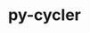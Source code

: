 ---
title: "py-cycler"
layout: cache
categories: [package, develop]
meta: {"compilers": ["none"], "num_specs": 109, "num_specs_by_stack": {"data-vis-sdk": 10, "e4s": 28, "e4s-neoverse-v2": 10, "e4s-oneapi": 12, "e4s-rocm-external": 10, "hep": 12, "ml-darwin-aarch64-mps": 9, "ml-linux-aarch64-cpu": 10, "ml-linux-aarch64-cuda": 10, "ml-linux-x86_64-cpu": 10, "ml-linux-x86_64-cuda": 10, "radiuss": 10, "root": 109}, "oss": ["sequoia", "ubuntu18.04", "ubuntu20.04", "ubuntu22.04", "ubuntu24.04"], "platforms": ["darwin", "linux"], "stacks": ["data-vis-sdk", "e4s", "e4s-neoverse-v2", "e4s-oneapi", "e4s-rocm-external", "hep", "ml-darwin-aarch64-mps", "ml-linux-aarch64-cpu", "ml-linux-aarch64-cuda", "ml-linux-x86_64-cpu", "ml-linux-x86_64-cuda", "radiuss", "root"], "targets": ["aarch64", "neoverse_v2", "x86_64_v3"], "versions": ["0.11.0"]}
spec_details: [{"compiler": "none", "hash": "2rsooeyl34slp4vhkzqkbmzhplzswcph", "os": "ubuntu24.04", "platform": "linux", "size": "-", "stacks": ["ml-linux-aarch64-cpu", "ml-linux-aarch64-cuda", "root"], "target": "aarch64", "variants": ["build_system=python_pip"], "versions": ["0.11.0"]}, {"compiler": "none", "hash": "2rxanbgy24b5hclmt4bcla7tmkkmuo5m", "os": "ubuntu24.04", "platform": "linux", "size": "-", "stacks": ["ml-linux-aarch64-cpu", "ml-linux-aarch64-cuda", "root"], "target": "aarch64", "variants": ["build_system=python_pip"], "versions": ["0.11.0"]}, {"compiler": "none", "hash": "2vvpkqkjdlam3d2tqxmocc3i25ekhmvu", "os": "ubuntu22.04", "platform": "linux", "size": "-", "stacks": ["hep", "root"], "target": "x86_64_v3", "variants": ["build_system=python_pip"], "versions": ["0.11.0"]}, {"compiler": "none", "hash": "3j4twtqs53m6yryftmygcfkazptfzzbi", "os": "ubuntu22.04", "platform": "linux", "size": "-", "stacks": ["e4s-neoverse-v2", "root"], "target": "neoverse_v2", "variants": ["build_system=python_pip"], "versions": ["0.11.0"]}, {"compiler": "none", "hash": "3zmyooai42i5ogcczrqvzaueg3pmdcuw", "os": "ubuntu22.04", "platform": "linux", "size": "-", "stacks": ["e4s", "root"], "target": "x86_64_v3", "variants": ["build_system=python_pip"], "versions": ["0.11.0"]}, {"compiler": "none", "hash": "4flaxpb6u4evd7vj7kjdqntbetsi7c7c", "os": "ubuntu22.04", "platform": "linux", "size": "-", "stacks": ["e4s-neoverse-v2", "root"], "target": "neoverse_v2", "variants": ["build_system=python_pip"], "versions": ["0.11.0"]}, {"compiler": "none", "hash": "4gze7ht7mjzkfimyiaxlmxa7e3b3ihsu", "os": "ubuntu22.04", "platform": "linux", "size": "-", "stacks": ["e4s-oneapi", "root"], "target": "x86_64_v3", "variants": ["build_system=python_pip"], "versions": ["0.11.0"]}, {"compiler": "none", "hash": "53tpoyaop753e2swhrpg3zgnkepedhkv", "os": "ubuntu22.04", "platform": "linux", "size": "-", "stacks": ["e4s-neoverse-v2", "root"], "target": "neoverse_v2", "variants": ["build_system=python_pip"], "versions": ["0.11.0"]}, {"compiler": "none", "hash": "5jupe6q2nbrrm5c6neigprmmkkeojwto", "os": "ubuntu22.04", "platform": "linux", "size": "-", "stacks": ["e4s-neoverse-v2", "root"], "target": "neoverse_v2", "variants": ["build_system=python_pip"], "versions": ["0.11.0"]}, {"compiler": "none", "hash": "5lcxybohc63qmjiwxfa6jbpklt5rrkcx", "os": "ubuntu20.04", "platform": "linux", "size": "-", "stacks": ["data-vis-sdk", "root"], "target": "x86_64_v3", "variants": ["build_system=python_pip"], "versions": ["0.11.0"]}, {"compiler": "none", "hash": "5ssyowvs4nad7i2fo46nh3mpjnlmjf2z", "os": "ubuntu24.04", "platform": "linux", "size": "-", "stacks": ["ml-linux-x86_64-cpu", "ml-linux-x86_64-cuda", "root"], "target": "x86_64_v3", "variants": ["build_system=python_pip"], "versions": ["0.11.0"]}, {"compiler": "none", "hash": "5zrd4dvoil7rgutgvft4oq3367csuefm", "os": "ubuntu20.04", "platform": "linux", "size": "-", "stacks": ["data-vis-sdk", "root"], "target": "x86_64_v3", "variants": ["build_system=python_pip"], "versions": ["0.11.0"]}, {"compiler": "none", "hash": "64hkjld6z57xtq45sm2nusdjckdh2cef", "os": "ubuntu18.04", "platform": "linux", "size": "-", "stacks": ["radiuss", "root"], "target": "x86_64_v3", "variants": ["build_system=python_pip"], "versions": ["0.11.0"]}, {"compiler": "none", "hash": "6d45rilnf242z3s6toowwcboyliklbfs", "os": "ubuntu20.04", "platform": "linux", "size": "-", "stacks": ["data-vis-sdk", "root"], "target": "x86_64_v3", "variants": ["build_system=python_pip"], "versions": ["0.11.0"]}, {"compiler": "none", "hash": "6sllbkc2xg3u3zbu2pbbgbys7ac66hff", "os": "ubuntu22.04", "platform": "linux", "size": "-", "stacks": ["e4s-oneapi", "root"], "target": "x86_64_v3", "variants": ["build_system=python_pip"], "versions": ["0.11.0"]}, {"compiler": "none", "hash": "6z3avq3agyz7fv7xrjpdwidbbsmbavwh", "os": "sequoia", "platform": "darwin", "size": "-", "stacks": ["ml-darwin-aarch64-mps", "root"], "target": "aarch64", "variants": ["build_system=python_pip"], "versions": ["0.11.0"]}, {"compiler": "none", "hash": "7aasvedalht7r3ecatsrqeedbbo2gy7l", "os": "ubuntu22.04", "platform": "linux", "size": "-", "stacks": ["hep", "root"], "target": "x86_64_v3", "variants": ["build_system=python_pip"], "versions": ["0.11.0"]}, {"compiler": "none", "hash": "7av2yhf6pexyqfi55xfmcgbqi3xzspir", "os": "ubuntu24.04", "platform": "linux", "size": "-", "stacks": ["ml-linux-aarch64-cpu", "ml-linux-aarch64-cuda", "root"], "target": "aarch64", "variants": ["build_system=python_pip"], "versions": ["0.11.0"]}, {"compiler": "none", "hash": "7sikixefwjreb5bibdngybuy34ubbrz4", "os": "ubuntu18.04", "platform": "linux", "size": "-", "stacks": ["radiuss", "root"], "target": "x86_64_v3", "variants": ["build_system=python_pip"], "versions": ["0.11.0"]}, {"compiler": "none", "hash": "7tgldefndvhsjyai7xjajk6jdfti5zox", "os": "ubuntu24.04", "platform": "linux", "size": "-", "stacks": ["ml-linux-aarch64-cpu", "ml-linux-aarch64-cuda", "root"], "target": "aarch64", "variants": ["build_system=python_pip"], "versions": ["0.11.0"]}, {"compiler": "none", "hash": "almke3jhxkxldtpgdq6v5akns4ahjjyo", "os": "ubuntu22.04", "platform": "linux", "size": "-", "stacks": ["e4s", "e4s-rocm-external", "root"], "target": "x86_64_v3", "variants": ["build_system=python_pip"], "versions": ["0.11.0"]}, {"compiler": "none", "hash": "aosa5qjqo4m3c4d2vg7rz55nl76sil36", "os": "ubuntu22.04", "platform": "linux", "size": "-", "stacks": ["hep", "root"], "target": "x86_64_v3", "variants": ["build_system=python_pip"], "versions": ["0.11.0"]}, {"compiler": "none", "hash": "apb7tyytociuiv7osp6b5q3uxj6w3td6", "os": "ubuntu22.04", "platform": "linux", "size": "-", "stacks": ["e4s", "e4s-rocm-external", "root"], "target": "x86_64_v3", "variants": ["build_system=python_pip"], "versions": ["0.11.0"]}, {"compiler": "none", "hash": "b7d6tuocwctgt75kedijhvz5iaa5ydyq", "os": "ubuntu22.04", "platform": "linux", "size": "-", "stacks": ["e4s", "e4s-rocm-external", "root"], "target": "x86_64_v3", "variants": ["build_system=python_pip"], "versions": ["0.11.0"]}, {"compiler": "none", "hash": "bcplbb3wolpg6kyk3n2c4eszrkammcpg", "os": "sequoia", "platform": "darwin", "size": "-", "stacks": ["ml-darwin-aarch64-mps", "root"], "target": "aarch64", "variants": ["build_system=python_pip"], "versions": ["0.11.0"]}, {"compiler": "none", "hash": "beinxciv57jdkz7k6zhnjhkz3zlmovlz", "os": "ubuntu22.04", "platform": "linux", "size": "-", "stacks": ["e4s", "root"], "target": "x86_64_v3", "variants": ["build_system=python_pip"], "versions": ["0.11.0"]}, {"compiler": "none", "hash": "beu6svszz2rvqvhdw7ublh5io5w4pgml", "os": "ubuntu24.04", "platform": "linux", "size": "-", "stacks": ["ml-linux-x86_64-cpu", "ml-linux-x86_64-cuda", "root"], "target": "x86_64_v3", "variants": ["build_system=python_pip"], "versions": ["0.11.0"]}, {"compiler": "none", "hash": "c5cr6wgsgydvcgau4avgslkwx2lu33l7", "os": "ubuntu20.04", "platform": "linux", "size": "-", "stacks": ["data-vis-sdk", "root"], "target": "x86_64_v3", "variants": ["build_system=python_pip"], "versions": ["0.11.0"]}, {"compiler": "none", "hash": "c7uym5keiwgh6lpz4dlyznp57rsbrqin", "os": "sequoia", "platform": "darwin", "size": "-", "stacks": ["ml-darwin-aarch64-mps", "root"], "target": "aarch64", "variants": ["build_system=python_pip"], "versions": ["0.11.0"]}, {"compiler": "none", "hash": "cc6f7odxjff435caojs7reduvnobogzo", "os": "ubuntu22.04", "platform": "linux", "size": "-", "stacks": ["e4s-neoverse-v2", "root"], "target": "neoverse_v2", "variants": ["build_system=python_pip"], "versions": ["0.11.0"]}, {"compiler": "none", "hash": "cccm4hptc62vhydk6wqssb2x6j3sclrm", "os": "ubuntu24.04", "platform": "linux", "size": "-", "stacks": ["ml-linux-aarch64-cpu", "ml-linux-aarch64-cuda", "root"], "target": "aarch64", "variants": ["build_system=python_pip"], "versions": ["0.11.0"]}, {"compiler": "none", "hash": "ch3okb3kdmd7j2kitiuhqpvqpu2ewubz", "os": "ubuntu18.04", "platform": "linux", "size": "-", "stacks": ["radiuss", "root"], "target": "x86_64_v3", "variants": ["build_system=python_pip"], "versions": ["0.11.0"]}, {"compiler": "none", "hash": "cvzd3mrk2f6yscuporejgywcqeuxnvgn", "os": "ubuntu22.04", "platform": "linux", "size": "-", "stacks": ["e4s", "root"], "target": "x86_64_v3", "variants": ["build_system=python_pip"], "versions": ["0.11.0"]}, {"compiler": "none", "hash": "dgmojusvm4m7l6patdyhhc34ngtvbqch", "os": "ubuntu18.04", "platform": "linux", "size": "-", "stacks": ["radiuss", "root"], "target": "x86_64_v3", "variants": ["build_system=python_pip"], "versions": ["0.11.0"]}, {"compiler": "none", "hash": "dhql4xtsxn2dxt32ohcsaisyznyghaxg", "os": "ubuntu22.04", "platform": "linux", "size": "-", "stacks": ["e4s-oneapi", "root"], "target": "x86_64_v3", "variants": ["build_system=python_pip"], "versions": ["0.11.0"]}, {"compiler": "none", "hash": "dijfhnlb24znynvd4bqdsocxd2r3jntj", "os": "ubuntu22.04", "platform": "linux", "size": "-", "stacks": ["e4s", "root"], "target": "x86_64_v3", "variants": ["build_system=python_pip"], "versions": ["0.11.0"]}, {"compiler": "none", "hash": "dlcyaif4etg5h2bzp6v2fw62rcxrhfq7", "os": "ubuntu22.04", "platform": "linux", "size": "-", "stacks": ["hep", "root"], "target": "x86_64_v3", "variants": ["build_system=python_pip"], "versions": ["0.11.0"]}, {"compiler": "none", "hash": "dldm7ml2nrabxli65demnazrtwxuz4x4", "os": "ubuntu22.04", "platform": "linux", "size": "-", "stacks": ["hep", "root"], "target": "x86_64_v3", "variants": ["build_system=python_pip"], "versions": ["0.11.0"]}, {"compiler": "none", "hash": "ducz3ykx42dwuf25h2x6o7oeynqe3ki3", "os": "ubuntu24.04", "platform": "linux", "size": "-", "stacks": ["ml-linux-x86_64-cpu", "ml-linux-x86_64-cuda", "root"], "target": "x86_64_v3", "variants": ["build_system=python_pip"], "versions": ["0.11.0"]}, {"compiler": "none", "hash": "e226iooglqegqhbbia37mtaxsv7chvgc", "os": "ubuntu24.04", "platform": "linux", "size": "-", "stacks": ["ml-linux-aarch64-cpu", "ml-linux-aarch64-cuda", "root"], "target": "aarch64", "variants": ["build_system=python_pip"], "versions": ["0.11.0"]}, {"compiler": "none", "hash": "ec7uk47ohgi4wbsgkwr5a454dlhcu636", "os": "sequoia", "platform": "darwin", "size": "-", "stacks": ["ml-darwin-aarch64-mps", "root"], "target": "aarch64", "variants": ["build_system=python_pip"], "versions": ["0.11.0"]}, {"compiler": "none", "hash": "ecjxsk3u6fwaesydextk7gpizrurw5ha", "os": "ubuntu22.04", "platform": "linux", "size": "-", "stacks": ["e4s", "hep", "root"], "target": "x86_64_v3", "variants": ["build_system=python_pip"], "versions": ["0.11.0"]}, {"compiler": "none", "hash": "f3kmpromohlk6febcba6pjhzyzo3abts", "os": "ubuntu22.04", "platform": "linux", "size": "-", "stacks": ["e4s", "root"], "target": "x86_64_v3", "variants": ["build_system=python_pip"], "versions": ["0.11.0"]}, {"compiler": "none", "hash": "f3sreeku5bf7zvjfw44abhzycqua2bjx", "os": "ubuntu22.04", "platform": "linux", "size": "-", "stacks": ["e4s", "e4s-rocm-external", "root"], "target": "x86_64_v3", "variants": ["build_system=python_pip"], "versions": ["0.11.0"]}, {"compiler": "none", "hash": "f7wtndrsltgret3yujslsaunkshf5vdg", "os": "ubuntu20.04", "platform": "linux", "size": "-", "stacks": ["data-vis-sdk", "root"], "target": "x86_64_v3", "variants": ["build_system=python_pip"], "versions": ["0.11.0"]}, {"compiler": "none", "hash": "fio3gkoskgktnkdyb7bnc23h426s2e5c", "os": "ubuntu22.04", "platform": "linux", "size": "-", "stacks": ["e4s-oneapi", "root"], "target": "x86_64_v3", "variants": ["build_system=python_pip"], "versions": ["0.11.0"]}, {"compiler": "none", "hash": "gcl73awzisahlcyexh253lwy7ahev4c4", "os": "ubuntu20.04", "platform": "linux", "size": "-", "stacks": ["data-vis-sdk", "root"], "target": "x86_64_v3", "variants": ["build_system=python_pip"], "versions": ["0.11.0"]}, {"compiler": "none", "hash": "gn4yhkjlwnkekmtq3daauxs6tqshjpcm", "os": "ubuntu22.04", "platform": "linux", "size": "-", "stacks": ["e4s-neoverse-v2", "root"], "target": "neoverse_v2", "variants": ["build_system=python_pip"], "versions": ["0.11.0"]}, {"compiler": "none", "hash": "gpcjji3l2oo53gwnuauze4gd2yf2pqd6", "os": "ubuntu22.04", "platform": "linux", "size": "-", "stacks": ["e4s", "e4s-rocm-external", "hep", "root"], "target": "x86_64_v3", "variants": ["build_system=python_pip"], "versions": ["0.11.0"]}, {"compiler": "none", "hash": "gsxtnoemwv5po4rtzc4yxc5diw6hfwtq", "os": "sequoia", "platform": "darwin", "size": "-", "stacks": ["ml-darwin-aarch64-mps", "root"], "target": "aarch64", "variants": ["build_system=python_pip"], "versions": ["0.11.0"]}, {"compiler": "none", "hash": "guqdy6ydpbnipjod7v2mo2yglwhqjbbi", "os": "ubuntu22.04", "platform": "linux", "size": "-", "stacks": ["e4s-oneapi", "root"], "target": "x86_64_v3", "variants": ["build_system=python_pip"], "versions": ["0.11.0"]}, {"compiler": "none", "hash": "hh64523ih5lh6k2acuhrhjftx7getb2k", "os": "ubuntu24.04", "platform": "linux", "size": "-", "stacks": ["ml-linux-x86_64-cpu", "ml-linux-x86_64-cuda", "root"], "target": "x86_64_v3", "variants": ["build_system=python_pip"], "versions": ["0.11.0"]}, {"compiler": "none", "hash": "hib5uspnrb36lqydimvtdm7hfapu4dcs", "os": "ubuntu22.04", "platform": "linux", "size": "-", "stacks": ["e4s-oneapi", "root"], "target": "x86_64_v3", "variants": ["build_system=python_pip"], "versions": ["0.11.0"]}, {"compiler": "none", "hash": "hr2cwlczjz3sd52p67ss2mgmqkodxzmo", "os": "ubuntu22.04", "platform": "linux", "size": "-", "stacks": ["e4s", "root"], "target": "x86_64_v3", "variants": ["build_system=python_pip"], "versions": ["0.11.0"]}, {"compiler": "none", "hash": "hvtcdn5rzz6yhngmjohl3wjsmax5xere", "os": "ubuntu22.04", "platform": "linux", "size": "-", "stacks": ["e4s", "e4s-rocm-external", "root"], "target": "x86_64_v3", "variants": ["build_system=python_pip"], "versions": ["0.11.0"]}, {"compiler": "none", "hash": "hy5ou74456nrrjzmj6blio2psth4bu5y", "os": "ubuntu20.04", "platform": "linux", "size": "-", "stacks": ["data-vis-sdk", "root"], "target": "x86_64_v3", "variants": ["build_system=python_pip"], "versions": ["0.11.0"]}, {"compiler": "none", "hash": "i4kor6vybkonw54mgrqwk23ojazeovn2", "os": "ubuntu22.04", "platform": "linux", "size": "-", "stacks": ["hep", "root"], "target": "x86_64_v3", "variants": ["build_system=python_pip"], "versions": ["0.11.0"]}, {"compiler": "none", "hash": "i4ulmfgzk6d7nf43jwnbj5mq7bquzrkw", "os": "ubuntu24.04", "platform": "linux", "size": "-", "stacks": ["ml-linux-x86_64-cpu", "ml-linux-x86_64-cuda", "root"], "target": "x86_64_v3", "variants": ["build_system=python_pip"], "versions": ["0.11.0"]}, {"compiler": "none", "hash": "iaq4q6zf2xpovruera7mpxyexqb3zn7x", "os": "ubuntu22.04", "platform": "linux", "size": "-", "stacks": ["e4s", "e4s-rocm-external", "root"], "target": "x86_64_v3", "variants": ["build_system=python_pip"], "versions": ["0.11.0"]}, {"compiler": "none", "hash": "idc52czlzfaqhgdbwv5jf353cvdlho5s", "os": "ubuntu24.04", "platform": "linux", "size": "-", "stacks": ["ml-linux-x86_64-cpu", "ml-linux-x86_64-cuda", "root"], "target": "x86_64_v3", "variants": ["build_system=python_pip"], "versions": ["0.11.0"]}, {"compiler": "none", "hash": "iwfyddj7bizm3ish75djw74hborvn5fj", "os": "sequoia", "platform": "darwin", "size": "-", "stacks": ["ml-darwin-aarch64-mps", "root"], "target": "aarch64", "variants": ["build_system=python_pip"], "versions": ["0.11.0"]}, {"compiler": "none", "hash": "jbfox5zszk4mi2hbijv4fwmrrjptym5w", "os": "ubuntu22.04", "platform": "linux", "size": "-", "stacks": ["hep", "root"], "target": "x86_64_v3", "variants": ["build_system=python_pip"], "versions": ["0.11.0"]}, {"compiler": "none", "hash": "jfrmxdgzjsiz7tiy27kbvia54zl5gdki", "os": "ubuntu22.04", "platform": "linux", "size": "-", "stacks": ["e4s-oneapi", "root"], "target": "x86_64_v3", "variants": ["build_system=python_pip"], "versions": ["0.11.0"]}, {"compiler": "none", "hash": "jirnin22axht7gpn5avmacoiw2kihtbf", "os": "ubuntu22.04", "platform": "linux", "size": "-", "stacks": ["e4s-neoverse-v2", "root"], "target": "neoverse_v2", "variants": ["build_system=python_pip"], "versions": ["0.11.0"]}, {"compiler": "none", "hash": "ljetz7bvvadh6ph7riie63hobs5udt65", "os": "ubuntu22.04", "platform": "linux", "size": "-", "stacks": ["e4s", "root"], "target": "x86_64_v3", "variants": ["build_system=python_pip"], "versions": ["0.11.0"]}, {"compiler": "none", "hash": "llmknfdgjporm66loyhs72plk4kswjet", "os": "sequoia", "platform": "darwin", "size": "-", "stacks": ["ml-darwin-aarch64-mps", "root"], "target": "aarch64", "variants": ["build_system=python_pip"], "versions": ["0.11.0"]}, {"compiler": "none", "hash": "lp4iikttlxzimy43pzhphedb5l2o3lac", "os": "ubuntu22.04", "platform": "linux", "size": "-", "stacks": ["hep", "root"], "target": "x86_64_v3", "variants": ["build_system=python_pip"], "versions": ["0.11.0"]}, {"compiler": "none", "hash": "lr2f4zpdpad3xiz4zss7og4akxstjyn6", "os": "ubuntu22.04", "platform": "linux", "size": "-", "stacks": ["e4s", "e4s-rocm-external", "root"], "target": "x86_64_v3", "variants": ["build_system=python_pip"], "versions": ["0.11.0"]}, {"compiler": "none", "hash": "m2ustysve3qtf64fsld5bf5kuyduzezg", "os": "ubuntu22.04", "platform": "linux", "size": "-", "stacks": ["e4s", "root"], "target": "x86_64_v3", "variants": ["build_system=python_pip"], "versions": ["0.11.0"]}, {"compiler": "none", "hash": "m7vikndoe46kjt7soekr5mwhx7yc4idy", "os": "ubuntu22.04", "platform": "linux", "size": "-", "stacks": ["e4s-oneapi", "root"], "target": "x86_64_v3", "variants": ["build_system=python_pip"], "versions": ["0.11.0"]}, {"compiler": "none", "hash": "mbrdfsv2cy24mdt35zzffq2indmlprul", "os": "ubuntu22.04", "platform": "linux", "size": "-", "stacks": ["e4s", "root"], "target": "x86_64_v3", "variants": ["build_system=python_pip"], "versions": ["0.11.0"]}, {"compiler": "none", "hash": "mylilpgt34zjhnejggzsffgmtmk65s4l", "os": "ubuntu22.04", "platform": "linux", "size": "-", "stacks": ["e4s", "root"], "target": "x86_64_v3", "variants": ["build_system=python_pip"], "versions": ["0.11.0"]}, {"compiler": "none", "hash": "n543hgj32wdwoc2cuptkk7ppe4jccoig", "os": "ubuntu22.04", "platform": "linux", "size": "-", "stacks": ["e4s", "root"], "target": "x86_64_v3", "variants": ["build_system=python_pip"], "versions": ["0.11.0"]}, {"compiler": "none", "hash": "natvcqmsh7ckza6fa4usnvjkdghpinob", "os": "ubuntu22.04", "platform": "linux", "size": "-", "stacks": ["e4s", "root"], "target": "x86_64_v3", "variants": ["build_system=python_pip"], "versions": ["0.11.0"]}, {"compiler": "none", "hash": "ndlxj4ftz53ozgiwsl6mfbxzvjqpb4fv", "os": "ubuntu20.04", "platform": "linux", "size": "-", "stacks": ["data-vis-sdk", "root"], "target": "x86_64_v3", "variants": ["build_system=python_pip"], "versions": ["0.11.0"]}, {"compiler": "none", "hash": "o6oy56mltkv4yjnmxyppjdkpcw6flpjm", "os": "ubuntu18.04", "platform": "linux", "size": "-", "stacks": ["radiuss", "root"], "target": "x86_64_v3", "variants": ["build_system=python_pip"], "versions": ["0.11.0"]}, {"compiler": "none", "hash": "oata4iddy7l67ejxzrmzwilxuxnwnllr", "os": "ubuntu22.04", "platform": "linux", "size": "-", "stacks": ["e4s-neoverse-v2", "root"], "target": "neoverse_v2", "variants": ["build_system=python_pip"], "versions": ["0.11.0"]}, {"compiler": "none", "hash": "ornihuppfxapujivhsny5p5swp5t44b2", "os": "ubuntu22.04", "platform": "linux", "size": "-", "stacks": ["hep", "root"], "target": "x86_64_v3", "variants": ["build_system=python_pip"], "versions": ["0.11.0"]}, {"compiler": "none", "hash": "pg2zcl6qkb4v4gwixnmludwolfywrtuk", "os": "ubuntu22.04", "platform": "linux", "size": "-", "stacks": ["e4s-oneapi", "root"], "target": "x86_64_v3", "variants": ["build_system=python_pip"], "versions": ["0.11.0"]}, {"compiler": "none", "hash": "ptmyobd2pn4elxhkbv3vhwv4m7sphio7", "os": "ubuntu22.04", "platform": "linux", "size": "-", "stacks": ["e4s-neoverse-v2", "root"], "target": "neoverse_v2", "variants": ["build_system=python_pip"], "versions": ["0.11.0"]}, {"compiler": "none", "hash": "pyeju5bflcvyomxaysni65dn7s6s3eo4", "os": "ubuntu22.04", "platform": "linux", "size": "-", "stacks": ["e4s-oneapi", "root"], "target": "x86_64_v3", "variants": ["build_system=python_pip"], "versions": ["0.11.0"]}, {"compiler": "none", "hash": "pz2ffoqdl3ecdukyjor53lhgrub2uaqs", "os": "ubuntu22.04", "platform": "linux", "size": "-", "stacks": ["e4s-oneapi", "root"], "target": "x86_64_v3", "variants": ["build_system=python_pip"], "versions": ["0.11.0"]}, {"compiler": "none", "hash": "pz3vup5pksfb7hgp7y6mexd4pnwdxj56", "os": "ubuntu18.04", "platform": "linux", "size": "-", "stacks": ["radiuss", "root"], "target": "x86_64_v3", "variants": ["build_system=python_pip"], "versions": ["0.11.0"]}, {"compiler": "none", "hash": "qdvyyahvmkn46pq2ue6rg35y5xpucea7", "os": "ubuntu24.04", "platform": "linux", "size": "-", "stacks": ["ml-linux-aarch64-cpu", "ml-linux-aarch64-cuda", "root"], "target": "aarch64", "variants": ["build_system=python_pip"], "versions": ["0.11.0"]}, {"compiler": "none", "hash": "qgbgu6ma262dellt4qgmizccbgfltnyd", "os": "ubuntu22.04", "platform": "linux", "size": "-", "stacks": ["e4s-oneapi", "root"], "target": "x86_64_v3", "variants": ["build_system=python_pip"], "versions": ["0.11.0"]}, {"compiler": "none", "hash": "qtrvyjo7iqtzw5jpreusz2x64o3gezov", "os": "ubuntu22.04", "platform": "linux", "size": "-", "stacks": ["e4s", "e4s-rocm-external", "root"], "target": "x86_64_v3", "variants": ["build_system=python_pip"], "versions": ["0.11.0"]}, {"compiler": "none", "hash": "qvmyz2r5p6vu3rqd2hookxevk3fwgnfk", "os": "sequoia", "platform": "darwin", "size": "-", "stacks": ["ml-darwin-aarch64-mps", "root"], "target": "aarch64", "variants": ["build_system=python_pip"], "versions": ["0.11.0"]}, {"compiler": "none", "hash": "qx43ufy4voa37bgpcg4hkupewghlorfn", "os": "ubuntu22.04", "platform": "linux", "size": "-", "stacks": ["e4s", "e4s-rocm-external", "root"], "target": "x86_64_v3", "variants": ["build_system=python_pip"], "versions": ["0.11.0"]}, {"compiler": "none", "hash": "r5qio7yoy3rglkdgc42simrqijbkcsm5", "os": "ubuntu22.04", "platform": "linux", "size": "-", "stacks": ["e4s", "root"], "target": "x86_64_v3", "variants": ["build_system=python_pip"], "versions": ["0.11.0"]}, {"compiler": "none", "hash": "rcsj3p67qwvubj2is5fh6qgqi6aeuvht", "os": "ubuntu24.04", "platform": "linux", "size": "-", "stacks": ["ml-linux-aarch64-cpu", "ml-linux-aarch64-cuda", "root"], "target": "aarch64", "variants": ["build_system=python_pip"], "versions": ["0.11.0"]}, {"compiler": "none", "hash": "rfx2lk4wzmrk3idvgz7suudbgsuwb6pg", "os": "ubuntu22.04", "platform": "linux", "size": "-", "stacks": ["e4s", "root"], "target": "x86_64_v3", "variants": ["build_system=python_pip"], "versions": ["0.11.0"]}, {"compiler": "none", "hash": "robptmuqwhooarcj7hpaaan6fofvozfr", "os": "ubuntu18.04", "platform": "linux", "size": "-", "stacks": ["radiuss", "root"], "target": "x86_64_v3", "variants": ["build_system=python_pip"], "versions": ["0.11.0"]}, {"compiler": "none", "hash": "shtd7qd6r52w2iby65hluh6gzqsdyzhp", "os": "ubuntu22.04", "platform": "linux", "size": "-", "stacks": ["e4s", "root"], "target": "x86_64_v3", "variants": ["build_system=python_pip"], "versions": ["0.11.0"]}, {"compiler": "none", "hash": "sliygo3ppbeofqfwpkhoyr4jrf5qqyfd", "os": "ubuntu24.04", "platform": "linux", "size": "-", "stacks": ["ml-linux-aarch64-cpu", "ml-linux-aarch64-cuda", "root"], "target": "aarch64", "variants": ["build_system=python_pip"], "versions": ["0.11.0"]}, {"compiler": "none", "hash": "sswrmz2mejyf4babkw2vjmfjtb6swxzm", "os": "ubuntu24.04", "platform": "linux", "size": "-", "stacks": ["ml-linux-x86_64-cpu", "ml-linux-x86_64-cuda", "root"], "target": "x86_64_v3", "variants": ["build_system=python_pip"], "versions": ["0.11.0"]}, {"compiler": "none", "hash": "syibauaiuwbkglg2twpb2uiw3otsr4u4", "os": "sequoia", "platform": "darwin", "size": "-", "stacks": ["ml-darwin-aarch64-mps", "root"], "target": "aarch64", "variants": ["build_system=python_pip"], "versions": ["0.11.0"]}, {"compiler": "none", "hash": "tp2vamdndwbzaz5vog7cltk4janvynar", "os": "ubuntu24.04", "platform": "linux", "size": "-", "stacks": ["ml-linux-x86_64-cpu", "ml-linux-x86_64-cuda", "root"], "target": "x86_64_v3", "variants": ["build_system=python_pip"], "versions": ["0.11.0"]}, {"compiler": "none", "hash": "ujsjrhxxd5fur4bkxvpsozx34tjinsg4", "os": "ubuntu22.04", "platform": "linux", "size": "-", "stacks": ["e4s", "root"], "target": "x86_64_v3", "variants": ["build_system=python_pip"], "versions": ["0.11.0"]}, {"compiler": "none", "hash": "vmf6lkjorhimuivi6jemr2vjc2rbqtho", "os": "ubuntu24.04", "platform": "linux", "size": "-", "stacks": ["ml-linux-aarch64-cpu", "ml-linux-aarch64-cuda", "root"], "target": "aarch64", "variants": ["build_system=python_pip"], "versions": ["0.11.0"]}, {"compiler": "none", "hash": "vyz2sj6ncaoiqjbl5s3e5r6vaii374n4", "os": "ubuntu18.04", "platform": "linux", "size": "-", "stacks": ["radiuss", "root"], "target": "x86_64_v3", "variants": ["build_system=python_pip"], "versions": ["0.11.0"]}, {"compiler": "none", "hash": "wbm6ak6kve3dcovkyi5yc6zecejrwdbw", "os": "ubuntu24.04", "platform": "linux", "size": "-", "stacks": ["ml-linux-x86_64-cpu", "ml-linux-x86_64-cuda", "root"], "target": "x86_64_v3", "variants": ["build_system=python_pip"], "versions": ["0.11.0"]}, {"compiler": "none", "hash": "xfh4xgc3zqcnjfwc4jzt6peqwj7zun5m", "os": "ubuntu18.04", "platform": "linux", "size": "-", "stacks": ["radiuss", "root"], "target": "x86_64_v3", "variants": ["build_system=python_pip"], "versions": ["0.11.0"]}, {"compiler": "none", "hash": "xovw6klodqd77krbeerxlp7o3ffvmjri", "os": "ubuntu18.04", "platform": "linux", "size": "-", "stacks": ["radiuss", "root"], "target": "x86_64_v3", "variants": ["build_system=python_pip"], "versions": ["0.11.0"]}, {"compiler": "none", "hash": "xzr37lewghaixnvnjkw2lpfoxwmildho", "os": "ubuntu20.04", "platform": "linux", "size": "-", "stacks": ["data-vis-sdk", "root"], "target": "x86_64_v3", "variants": ["build_system=python_pip"], "versions": ["0.11.0"]}, {"compiler": "none", "hash": "y6nwkyaxxwy6db6glymtlvr3r6yforrf", "os": "ubuntu22.04", "platform": "linux", "size": "-", "stacks": ["e4s-neoverse-v2", "root"], "target": "neoverse_v2", "variants": ["build_system=python_pip"], "versions": ["0.11.0"]}, {"compiler": "none", "hash": "ybm46qqx2mduorfi4ulym7dnud4wph5v", "os": "ubuntu20.04", "platform": "linux", "size": "-", "stacks": ["data-vis-sdk", "root"], "target": "x86_64_v3", "variants": ["build_system=python_pip"], "versions": ["0.11.0"]}, {"compiler": "none", "hash": "yjbiob3m3cgpzqofeffrai6rk4xfy6ey", "os": "ubuntu22.04", "platform": "linux", "size": "-", "stacks": ["e4s", "root"], "target": "x86_64_v3", "variants": ["build_system=python_pip"], "versions": ["0.11.0"]}, {"compiler": "none", "hash": "yxrzmdwmnbvldgb5qhwg4jlwwfrszhly", "os": "ubuntu22.04", "platform": "linux", "size": "-", "stacks": ["hep", "root"], "target": "x86_64_v3", "variants": ["build_system=python_pip"], "versions": ["0.11.0"]}, {"compiler": "none", "hash": "zpzw72iv7hshvv3iswnt5n77e6ii34tj", "os": "ubuntu24.04", "platform": "linux", "size": "-", "stacks": ["ml-linux-x86_64-cpu", "ml-linux-x86_64-cuda", "root"], "target": "x86_64_v3", "variants": ["build_system=python_pip"], "versions": ["0.11.0"]}]
---